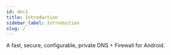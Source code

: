 ```yaml
---
id: doc1
title: Introduction
sidebar_label: Introduction
slug: /
---
```


A fast, secure, configurable, private DNS + Firewall for Android.
